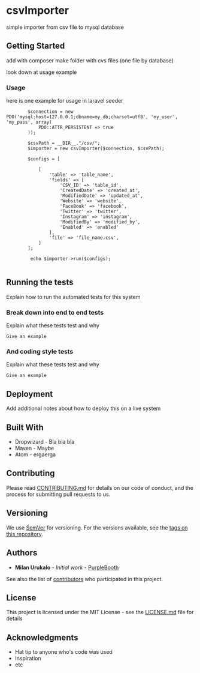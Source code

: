 # csvImporter

simple importer from csv file to mysql database 

## Getting Started

add with composer
make folder with cvs files (one file by database)

look down at usage example

### Usage

here is one example for usage in laravel seeder

```
        $connection = new PDO('mysql:host=127.0.0.1;dbname=my_db;charset=utf8', 'my_user', 'my_pass', array(
            PDO::ATTR_PERSISTENT => true
        ));
        
        $csvPath = __DIR__."/csv/";
        $importer = new csvImporter($connection, $csvPath);

        $configs = [

            [
                'table' => 'table_name',
                'fields' => [
                    'CSV_ID' => 'table_id',
                    'CreatedDate' => 'created_at',
                    'ModifiedDate' => 'updated_at',
                    'Website' => 'website',
                    'FaceBook' => 'facebook',
                    'Twitter' => 'twitter',
                    'Instagram' => 'instagram',
                    'ModifiedBy' => 'modified_by',
                    'Enabled' => 'enabled'
                ],
                'file' => 'file_name.csv',
            ]
        ];
        
         echo $importer->run($configs);
        
```

## Running the tests

Explain how to run the automated tests for this system

### Break down into end to end tests

Explain what these tests test and why

```
Give an example
```

### And coding style tests

Explain what these tests test and why

```
Give an example
```

## Deployment

Add additional notes about how to deploy this on a live system

## Built With

* Dropwizard - Bla bla bla
* Maven - Maybe
* Atom - ergaerga

## Contributing

Please read [CONTRIBUTING.md](CONTRIBUTING.md) for details on our code of conduct, and the process for submitting pull requests to us.

## Versioning

We use [SemVer](http://semver.org/) for versioning. For the versions available, see the [tags on this repository](https://github.com/your/project/tags). 

## Authors

* **Milan Urukalo** - *Initial work* - [PurpleBooth](https://github.com/urukalo)

See also the list of [contributors](https://github.com/your/project/contributors) who participated in this project.

## License

This project is licensed under the MIT License - see the [LICENSE.md](LICENSE.md) file for details

## Acknowledgments

* Hat tip to anyone who's code was used
* Inspiration
* etc
